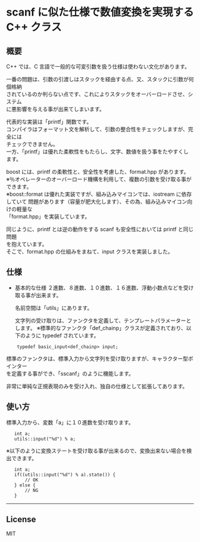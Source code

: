 scanf に似た仕様で数値変換を実現する C++ クラス
=========

## 概要
 C++ では、C 言語で一般的な可変引数を扱う仕様は使わない文化があります。   
   
 一番の問題は、引数の引渡しはスタックを経由する点、又、スタックに引数が何個格納   
 されているのか判らない点です、これによりスタックをオーバーロードさせ、システム   
 に悪影響を与える事が出来てしまいます。   
   
 代表的な実装は「printf」関数です。   
 コンパイラはフォーマット文を解析して、引数の整合性をチェックしますが、完全には   
 チェックできません。   
 一方、「printf」は優れた柔軟性をもたらし、文字、数値を扱う事をたやすくします。   
   
 boost には、printf の柔軟性と、安全性を考慮した、format.hpp があります。   
 ※％オペレーターのオーバーロード機構を利用して、複数の引数を受け取る事ができます。   
 ※boost::format は優れた実装ですが、組み込みマイコンでは、iostream に依存していて
 問題があります（容量が肥大化します）、その為、組み込みマイコン向けの軽量な   
 「format.hpp」を実装しています。   
   
 同じように、printf とは逆の動作をする scanf も安全性においては printf と同じ問題   
 を抱えています。   
 そこで、format.hpp の仕組みをまねて、input クラスを実装しました。   
   
## 仕様
 - 基本的な仕様
   ２進数、８進数、１０進数、１６進数、浮動小数点などを受け取る事が出来ます。   

   名前空間は「utils」にあります。

   文字列の受け取りは、ファンクタを定義して、テンプレートパラメーターとします。
   ※標準的なファンクタ「def_chainp」クラスが定義されており、以下のように
   typedef されています。
```
   	typedef basic_input<def_chainp> input;
```
   標準のファンクタは、標準入力から文字列を受け取りますが、キャラクター型ポインター   
   を定義する事ができ、「sscanf」のように機能します。

   非常に単純な正規表現のみを受け入れ、独自の仕様として拡張してあります。   
   
## 使い方
   標準入力から、変数「a」に１０進数を受け取ります。
```
   int a;
   utils::input("%d") % a;
```
   ※以下のように変換ステートを受け取る事が出来るので、変換出来ない場合を検出できます。   
```
   int a;
   if((utils::input("%d") % a).state()) {
       // OK
   } else {
       // NG
   }
```
  
---
      
License
----

MIT
